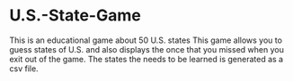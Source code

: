 # U.S.-State-Game
This is an educational game about 50 U.S. states
This game allows you to guess states of U.S. and also displays the once that you missed when you exit out of the game.
The states the needs to be learned is generated as a csv file.
